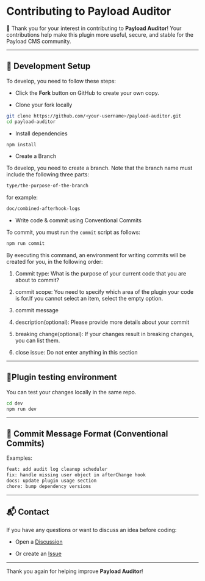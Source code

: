 # Contributing to Payload Auditor

👋 Thank you for your interest in contributing to **Payload Auditor**!
Your contributions help make this plugin more useful, secure, and stable for the Payload CMS community.

---

## 🧩 Development Setup

To develop, you need to follow these steps:

- Click the **Fork** button on GitHub to create your own copy.

- Clone your fork locally

```bash
git clone https://github.com/<your-username>/payload-auditor.git
cd payload-auditor
```

* Install dependencies

```bash
npm install
```

* Create a Branch

To develop, you need to create a branch. Note that the branch name must include the following three parts:

```bash
type/the-purpose-of-the-branch
```

for example:

```bash
doc/combined-afterhook-logs
```

* Write code & commit using Conventional Commits

To commit, you must run the `commit` script as follows:

```bash
npm run commit
```

By executing this command, an environment for writing commits will be created for you, in the following order:

1. Commit type: What is the purpose of your current code that you are about to commit?

2. commit scope: You need to specify which area of the plugin your code is for.If you cannot select an item, select the empty option.

3. commit message

4. description(optional): Please provide more details about your commit

5. breaking change(optional): If your changes result in breaking changes, you can list them.

6. close issue: Do not enter anything in this section

---

## 🧪Plugin testing environment

You can test your changes locally in the same repo.

```bash
cd dev
npm run dev
```

---

## 🧠 Commit Message Format (Conventional Commits)

Examples:

```bash
feat: add audit log cleanup scheduler
fix: handle missing user object in afterChange hook
docs: update plugin usage section
chore: bump dependency versions
```

---

## 📬 Contact

If you have any questions or want to discuss an idea before coding:

- Open a [Discussion](https://github.com/shaadcode/payload-auditor/discussions)

- Or create an [Issue](https://github.com/shaadcode/payload-auditor/issues)

---

Thank you again for helping improve **Payload Auditor**!
